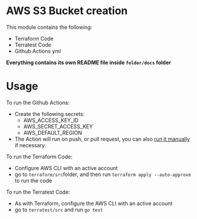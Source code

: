 # AWS S3 Bucket creation

This module contains the following:

  - Terraform Code
  - Terratest Code
  - Github Actions yml

**Everything contains its own README file inside ```folder/docs``` folder**

# Usage
To run the Github Actions:
- Create the following secrets:
  - AWS_ACCESS_KEY_ID
  - AWS_SECRET_ACCESS_KEY
  - AWS_DEFAULT_REGION
- The Action will run on push, or pull request, you can also [run it manually](https://docs.github.com/en/actions/managing-workflow-runs/manually-running-a-workflow) if necessary.

To run the Terraform Code:

- Configure AWS CLI with an active account
- go to ```terraform/src```folder, and then run ```terraform apply --auto-approve``` to run the code

To run the Terratest Code:

- As with Terraform, configure the AWS CLI with an active account
- go to ```terratest/src``` and run ```go test```
